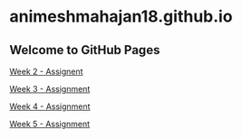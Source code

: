 # animeshmahajan18.github.io
## Welcome to GitHub Pages


[Week 2 - Assignent](https://animeshmahajan18.github.io/Week2sol/)

[Week 3 - Assignment](https://animeshmahajan18.github.io/Week3sol/)

[Week 4 - Assignment](https://animeshmahajan18.github.io/Week4sol/)

[Week 5 - Assignment](https://animeshmahajan18.github.io/Week5sol/)
